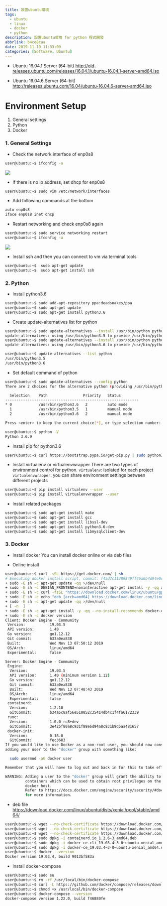 ```yaml
---
title: 設置ubuntu環境
tags:
  - ubuntu
  - linux
  - docker
  - python
description: 設置ubuntu環境 for python 程式開發
abbrlink: b4ce8caa
date: 2019-11-19 11:33:09
categories: [Software, Ubuntu]
---
```

* Ubuntu 16.04.1 Server (64-bit)
http://old-releases.ubuntu.com/releases/16.04.1/ubuntu-16.04.1-server-amd64.iso

* Ubuntu 16.04.6 Server (64-bit)
http://releases.ubuntu.com/16.04/ubuntu-16.04.6-server-amd64.iso

# Environment Setup
1. General settings
2. Python
3. Docker

### 1. General Settings
* Check the network interface of enp0s8
```bash
user@ubuntu:~$ ifconfig -a
```
![](network01.jpg)

* If there is no ip address, set dhcp for enp0s8
```bash
user@ubuntu:~$ sudo vim /etc/network/interfaces
```

* Add following commands at the bottom
```bash
auto enp0s8
iface enp0s8 inet dhcp
```

* Restart networking and check enp0s8 again
```bash
user@ubuntu:~$ sudo service networking restart
user@ubuntu:~$ ifconfig -a
```
![](network02.jpg)

* Install ssh and then you can connect to vm via terminal tools
```bash
user@ubuntu:~$  sudo apt-get update
user@ubuntu:~$  sudo apt-get install ssh
```

### 2. Python
* Install python3.6
```bash
user@ubuntu:~$ sudo add-apt-repository ppa:deadsnakes/ppa
user@ubuntu:~$ sudo apt-get update
user@ubuntu:~$ sudo apt-get install python3.6
```

* Create update-alternatives list for python
```bash
user@ubuntu:~$ sudo update-alternatives --install /usr/bin/python python /usr/bin/python3.5 1
update-alternatives: using /usr/bin/python3.5 to provide /usr/bin/python (python) in auto mode
user@ubuntu:~$ sudo update-alternatives --install /usr/bin/python python /usr/bin/python3.6 2
update-alternatives: using /usr/bin/python3.6 to provide /usr/bin/python (python) in auto mode

user@ubuntu:~$ update-alternatives --list python
/usr/bin/python3.5
/usr/bin/python3.6
```

* Set default command of python
```bash
user@ubuntu:~$ sudo update-alternatives --config python
There are 2 choices for the alternative python (providing /usr/bin/python).

  Selection    Path                Priority   Status
------------------------------------------------------------
* 0            /usr/bin/python3.6   2         auto mode
  1            /usr/bin/python3.5   1         manual mode
  2            /usr/bin/python3.6   2         manual mode

Press <enter> to keep the current choice[*], or type selection number: 2

user@ubuntu:~$ python -V
Python 3.6.9
```

* Install pip for python3.6
```bash
user@ubuntu:~$ curl https://bootstrap.pypa.io/get-pip.py | sudo python3.6
```
* Install virtualenv or virtualenvwrapper
There are two types of environment control for python.
`virtualenv`: isolated for each project
`virtualenvwrapper`: you can share environment settings between different projects
```bash
user@ubuntu:~$ pip install virtualenv --user
user@ubuntu:~$ pip install virtualenvwrapper --user
```

* Install related packages
```bash
user@ubuntu:~$ sudo apt-get install make
user@ubuntu:~$ sudo apt-get install gcc
user@ubuntu:~$ sudo apt-get install libssl-dev
user@ubuntu:~$ sudo apt-get install python3.6-dev
user@ubuntu:~$ sudo apt-get install libmysqlclient-dev
```

### 3. Docker
* Install docker
You can install docker online or via deb files

* Online install
```bash
user@ubuntu:~$ curl -sSL https://get.docker.com/ | sh
# Executing docker install script, commit: f45d7c11389849ff46a6b4d94e0dd1ffebca32c1
+ sudo -E sh -c apt-get update -qq >/dev/null
+ sudo -E sh -c DEBIAN_FRONTEND=noninteractive apt-get install -y -qq apt-transport-https ca-certificates curl >/dev/null
+ sudo -E sh -c curl -fsSL "https://download.docker.com/linux/ubuntu/gpg" | apt-key add -qq - >/dev/null
+ sudo -E sh -c echo "deb [arch=amd64] https://download.docker.com/linux/ubuntu xenial stable" > /etc/apt/sources.list.d/docker.list
+ sudo -E sh -c apt-get update -qq >/dev/null
+ [ -n  ]
+ sudo -E sh -c apt-get install -y -qq --no-install-recommends docker-ce >/dev/null
+ sudo -E sh -c docker version
Client: Docker Engine - Community
 Version:           19.03.5
 API version:       1.40
 Go version:        go1.12.12
 Git commit:        633a0ea838
 Built:             Wed Nov 13 07:50:12 2019
 OS/Arch:           linux/amd64
 Experimental:      false

Server: Docker Engine - Community
 Engine:
  Version:          19.03.5
  API version:      1.40 (minimum version 1.12)
  Go version:       go1.12.12
  Git commit:       633a0ea838
  Built:            Wed Nov 13 07:48:43 2019
  OS/Arch:          linux/amd64
  Experimental:     false
 containerd:
  Version:          1.2.10
  GitCommit:        b34a5c8af56e510852c35414db4c1f4fa6172339
 runc:
  Version:          1.0.0-rc8+dev
  GitCommit:        3e425f80a8c931f88e6d94a8c831b9d5aa481657
 docker-init:
  Version:          0.18.0
  GitCommit:        fec3683
If you would like to use Docker as a non-root user, you should now consider
adding your user to the "docker" group with something like:

  sudo usermod -aG docker user

Remember that you will have to log out and back in for this to take effect!

WARNING: Adding a user to the "docker" group will grant the ability to run
         containers which can be used to obtain root privileges on the
         docker host.
         Refer to https://docs.docker.com/engine/security/security/#docker-daemon-attack-surface
         for more information.
```

* deb file
https://download.docker.com/linux/ubuntu/dists/xenial/pool/stable/amd64/
```bash
user@ubuntu:~$ wget --no-check-certificate https://download.docker.com/linux/ubuntu/dists/xenial/pool/stable/amd64/containerd.io_1.2.6-3_amd64.deb
user@ubuntu:~$ wget --no-check-certificate https://download.docker.com/linux/ubuntu/dists/xenial/pool/stable/amd64/docker-ce-cli_19.03.4~3-0~ubuntu-xenial_amd64.deb
user@ubuntu:~$ wget --no-check-certificate https://download.docker.com/linux/ubuntu/dists/xenial/pool/stable/amd64/docker-ce_19.03.4~3-0~ubuntu-xenial_amd64.deb
user@ubuntu:~$ sudo dpkg -i containerd.io_1.2.6-3_amd64.deb
user@ubuntu:~$ sudo dpkg -i docker-ce-cli_19.03.4~3-0~ubuntu-xenial_amd64.deb
user@ubuntu:~$ sudo dpkg -i docker-ce_19.03.4~3-0~ubuntu-xenial_amd64.deb
user@ubuntu:~$ docker --version
Docker version 19.03.4, build 9013bf583a
```

* Install docker-compose
```bash
user@ubuntu:~$ sudo su
user@ubuntu:~$ rm -rf /usr/local/bin/docker-compose
user@ubuntu:~$ curl -L https://github.com/docker/compose/releases/download/1.22.0/docker-compose-`uname -s`-`uname -m` > /usr/local/bin/docker-compose
user@ubuntu:~$ chmod +x /usr/local/bin/docker-compose
user@ubuntu:~$ docker-compose --version
docker-compose version 1.22.0, build f46880fe
```
